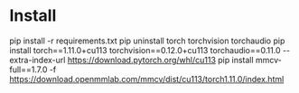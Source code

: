 # Install

pip install -r requirements.txt
pip uninstall torch torchvision torchaudio
pip install torch==1.11.0+cu113 torchvision==0.12.0+cu113 torchaudio==0.11.0 --extra-index-url https://download.pytorch.org/whl/cu113
pip install mmcv-full==1.7.0 -f https://download.openmmlab.com/mmcv/dist/cu113/torch1.11.0/index.html
